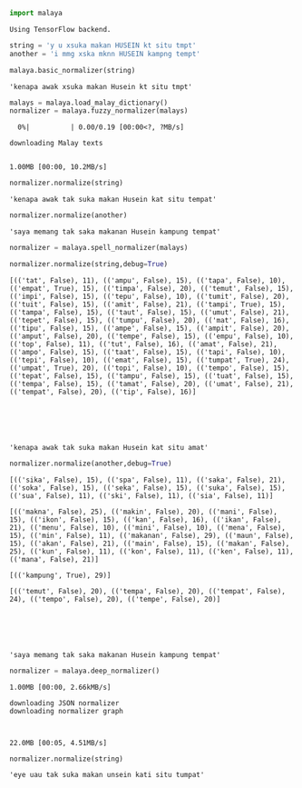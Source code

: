 

```python
import malaya
```

    Using TensorFlow backend.



```python
string = 'y u xsuka makan HUSEIN kt situ tmpt'
another = 'i mmg xska mknn HUSEIN kampng tempt'
```


```python
malaya.basic_normalizer(string)
```




    'kenapa awak xsuka makan Husein kt situ tmpt'




```python
malays = malaya.load_malay_dictionary()
normalizer = malaya.fuzzy_normalizer(malays)
```

      0%|          | 0.00/0.19 [00:00<?, ?MB/s]

    downloading Malay texts


    1.00MB [00:00, 10.2MB/s]                   



```python
normalizer.normalize(string)
```




    'kenapa awak tak suka makan Husein kat situ tempat'




```python
normalizer.normalize(another)
```




    'saya memang tak saka makanan Husein kampung tempat'




```python
normalizer = malaya.spell_normalizer(malays)
```


```python
normalizer.normalize(string,debug=True)
```

    [(('tat', False), 11), (('ampu', False), 15), (('tapa', False), 10), (('empat', True), 15), (('timpa', False), 20), (('temut', False), 15), (('impi', False), 15), (('tepu', False), 10), (('tumit', False), 20), (('tuit', False), 15), (('amit', False), 21), (('tampi', True), 15), (('tampa', False), 15), (('taut', False), 15), (('umut', False), 21), (('tepet', False), 15), (('tumpu', False), 20), (('mat', False), 16), (('tipu', False), 15), (('ampe', False), 15), (('ampit', False), 20), (('amput', False), 20), (('tempe', False), 15), (('empu', False), 10), (('top', False), 11), (('tut', False), 16), (('amat', False), 21), (('ampo', False), 15), (('taat', False), 15), (('tapi', False), 10), (('tepi', False), 10), (('emat', False), 15), (('tumpat', True), 24), (('umpat', True), 20), (('topi', False), 10), (('tempo', False), 15), (('tepat', False), 15), (('tampu', False), 15), (('tuat', False), 15), (('tempa', False), 15), (('tamat', False), 20), (('umat', False), 21), (('tempat', False), 20), (('tip', False), 16)]






    'kenapa awak tak suka makan Husein kat situ amat'




```python
normalizer.normalize(another,debug=True)
```

    [(('sika', False), 15), (('spa', False), 11), (('saka', False), 21), (('soka', False), 15), (('seka', False), 15), (('suka', False), 15), (('sua', False), 11), (('ski', False), 11), (('sia', False), 11)]

    [(('makna', False), 25), (('makin', False), 20), (('mani', False), 15), (('ikon', False), 15), (('kan', False), 16), (('ikan', False), 21), (('menu', False), 10), (('mini', False), 10), (('mena', False), 15), (('min', False), 11), (('makanan', False), 29), (('maun', False), 15), (('akan', False), 21), (('main', False), 15), (('makan', False), 25), (('kun', False), 11), (('kon', False), 11), (('ken', False), 11), (('mana', False), 21)]

    [(('kampung', True), 29)]

    [(('temut', False), 20), (('tempa', False), 20), (('tempat', False), 24), (('tempo', False), 20), (('tempe', False), 20)]






    'saya memang tak saka makanan Husein kampung tempat'




```python
normalizer = malaya.deep_normalizer()
```

    1.00MB [00:00, 2.66kMB/s]                  

    downloading JSON normalizer
    downloading normalizer graph



    22.0MB [00:05, 4.51MB/s]                          



```python
normalizer.normalize(string)
```




    'eye uau tak suka makan unsein kati situ tumpat'
